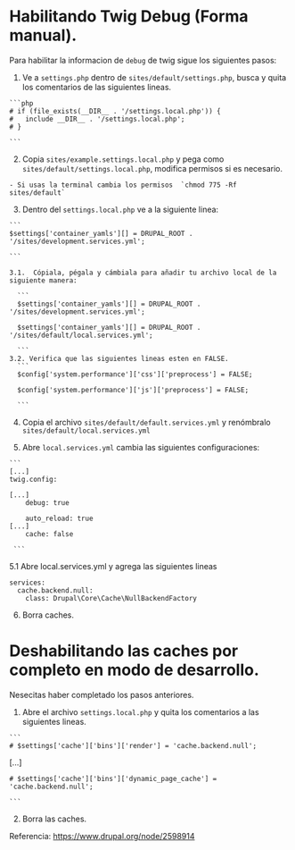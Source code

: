 # Habilitando Twig Debug (Forma manual).

Para habilitar la informacion de `debug` de twig sigue los siguientes pasos:

  1. Ve a `settings.php` dentro de `sites/default/settings.php`, busca y quita los comentarios de las siguientes lineas.

  	```php
  	# if (file_exists(__DIR__ . '/settings.local.php')) {
    #   include __DIR__ . '/settings.local.php';
    # }

  	```

  2. Copia `sites/example.settings.local.php` y pega como `sites/default/settings.local.php`, modifica permisos si es necesario.

  	- Si usas la terminal cambia los permisos  `chmod 775 -Rf sites/default`


  3. Dentro del `settings.local.php` ve a la siguiente linea:

    ```
    $settings['container_yamls'][] = DRUPAL_ROOT . '/sites/development.services.yml';

    ```

    3.1.  Cópiala, pégala y cámbiala para añadir tu archivo local de la siguiente manera:

      ```
      $settings['container_yamls'][] = DRUPAL_ROOT . '/sites/development.services.yml';

      $settings['container_yamls'][] = DRUPAL_ROOT . '/sites/default/local.services.yml';

      ```
    3.2. Verifica que las siguientes lineas esten en FALSE.
      ```
      $config['system.performance']['css']['preprocess'] = FALSE;

      $config['system.performance']['js']['preprocess'] = FALSE;

      ```

  4. Copia el archivo `sites/default/default.services.yml` y renómbralo `sites/default/local.services.yml`

  5. Abre `local.services.yml` cambia las siguientes configuraciones:

    ```
    [...]
    twig.config:

    [...]
        debug: true

        auto_reload: true
    [...]
        cache: false

     ```
     
  5.1 Abre local.services.yml y agrega las siguientes lineas
  
  ```
  services:
    cache.backend.null:
      class: Drupal\Core\Cache\NullBackendFactory
  ```
  6. Borra caches.

# Deshabilitando las caches por completo en modo de desarrollo.

Nesecitas haber completado los pasos anteriores.

  1. Abre el archivo `settings.local.php` y quita los comentarios a las siguientes lineas.

    ```
    # $settings['cache']['bins']['render'] = 'cache.backend.null';

   [...]

    # $settings['cache']['bins']['dynamic_page_cache'] = 'cache.backend.null';

    ```

  2. Borra las caches.


Referencia: https://www.drupal.org/node/2598914
